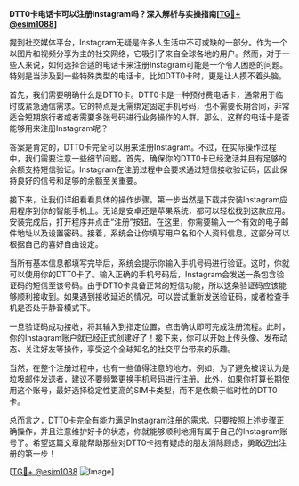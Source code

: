 **DTT0卡电话卡可以注册Instagram吗？深入解析与实操指南[[TG💪+ @esim1088](https://t.me/s/esim1088)]**

提到社交媒体平台，Instagram无疑是许多人生活中不可或缺的一部分。作为一个以图片和视频分享为主的社交网络，它吸引了来自全球各地的用户。然而，对于一些人来说，如何选择合适的电话卡来注册Instagram可能是一个令人困惑的问题。特别是当涉及到一些特殊类型的电话卡，比如DTT0卡时，更是让人摸不着头脑。

首先，我们需要明确什么是DTT0卡。DTT0卡是一种预付费电话卡，通常用于临时或紧急通信需求。它的特点是无需绑定固定手机号码，也不需要长期合同，非常适合短期旅行者或者需要多张号码进行业务操作的人群。那么，这样的电话卡是否能够用来注册Instagram呢？

答案是肯定的，DTT0卡完全可以用来注册Instagram。不过，在实际操作过程中，我们需要注意一些细节问题。首先，确保你的DTT0卡已经激活并且有足够的余额支持短信验证。Instagram在注册过程中会要求通过短信接收验证码，因此保持良好的信号和足够的余额至关重要。

接下来，让我们详细看看具体的操作步骤。第一步当然是下载并安装Instagram应用程序到你的智能手机上。无论是安卓还是苹果系统，都可以轻松找到这款应用。安装完成后，打开程序并点击“注册”按钮。在这里，你需要输入一个有效的电子邮件地址以及设置密码。接着，系统会让你填写用户名和个人资料信息，这部分可以根据自己的喜好自由设定。

当所有基本信息都填写完毕后，系统会提示你输入手机号码进行验证。这时，你就可以使用你的DTT0卡了。输入正确的手机号码后，Instagram会发送一条包含验证码的短信至该号码。由于DTT0卡具备正常的短信功能，所以这条验证码应该能够顺利接收到。如果遇到接收延迟的情况，可以尝试重新发送验证码，或者检查手机是否处于静音模式下。

一旦验证码成功接收，将其输入到指定位置，点击确认即可完成注册流程。此时，你的Instagram账户就已经正式创建好了！接下来，你可以开始上传头像、发布动态、关注好友等操作，享受这个全球知名的社交平台带来的乐趣。

当然，在整个注册过程中，也有一些值得注意的地方。例如，为了避免被误认为是垃圾邮件发送者，建议不要频繁更换手机号码进行注册。此外，如果你打算长期使用这个账号，最好选择稳定性更高的SIM卡类型，而不是依赖于临时性的DTT0卡。

总而言之，DTT0卡完全有能力满足Instagram注册的需求。只要按照上述步骤正确操作，并且注意维护好卡的状态，你就能够顺利地拥有属于自己的Instagram账号了。希望这篇文章能帮助那些对DTT0卡抱有疑虑的朋友消除顾虑，勇敢迈出注册的第一步！

[[TG💪+ @esim1088](https://t.me/s/esim1088) ![Image](https://i.postimg.cc/4NQfJmqS/Snipaste-2025-05-13-00-14-12.png)]
